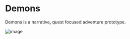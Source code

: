 # Demons

Demons is a narrative, quest focused adventure prototype.

![image](https://github.com/user-attachments/assets/47124cb1-799f-4db3-84e9-e7a6c6fcfa00)
